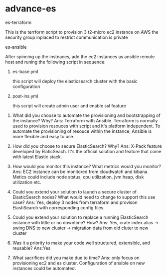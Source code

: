 # advance-es

es-terraform 

This is the terrform script to provision 3 t2-micro ec2 instance on AWS the security group inplaced to restrict communication is private

es-ansible

After spinning up the instnaces, add the ec2 instances as ansible remote host and runing the following script in sequence:

1) es-base.yml 

   this script will deploy the elasticsearch cluster with the basic configuration 

2) post-ins.yml

   this script will create admin user and enable ssl feature 




1. What did you choose to automate the provisioning and bootstrapping of the instance? Why?
   Ans: Terraform with Ansible. Terraform is normally used to provision resouces with script and it's platform independent. To automate 
        the provisioning of resouce within the instance, Ansible is more flexible and easy to use.
        
2. How did you choose to secure ElasticSearch? Why?
   Ans: X-Pack feature developed by ElaticSeach. It's the official solution and feature that come with latest Elastic stack.
   
3. How would you monitor this instance? What metrics would you monitor?
   Ans: EC2 instance can be monitored from cloudwatch and kibana. Metics could include node ststus, cpu utilization, jvm heap, disk             utilization etc.  
   
4. Could you extend your solution to launch a secure cluster of ElasticSearch nodes? What
would need to change to support this use case?
   Ans: Yes, deploy 3 nodes from terraform and provison ElastiSearch with corresponding config files.
   
5. Could you extend your solution to replace a running ElasticSearch instance with little or no
downtime? How?
   Ans: Yes, crate index alias -> swing DNS to new cluster -> migration data from old cluter to new cluster
   
6. Was it a priority to make your code well structured, extensible, and reusable?
   Ans:Yes

7. What sacrifices did you make due to time?
   Ans: only focus on provisioning ec2 and es cluster. Configuration of ansible on new instances could be automated.
